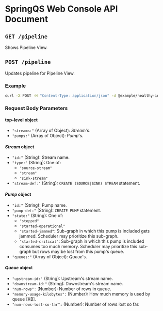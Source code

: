 # SpringQS Web Console API Document

## `GET /pipeline`

Shows Pipeline View.

## `POST /pipeline`

Updates pipeline for Pipeline View.

### Example

```bash
curl -X POST -H "Content-Type: application/json" -d @example/healthy-in-vehicle.json http://localhost:8050/pipeline
```

### Request Body Parameters

#### top-level object

- `"streams:"` (Array of Object): _Stream_'s.
- `"pumps:"` (Array of Object): _Pump_'s.

#### _Stream_ object

- `"id:"` (String): Stream name.
- `"type:"` (String): One of:
  - `"source-stream"`
  - `"stream"`
  - `"sink-stream"`
- `"stream-def:"` (String): `CREATE (SOURCE|SINK) STREAM` statement.

#### _Pump_ object

- `"id:"` (String): Pump name.
- `"pump-def:"` (String): `CREATE PUMP` statement.
- `"state:"` (String): One of:
  - `"stopped"`
  - `"started-operational"`
  - `"started-jammed"`: Sub-graph in which this pump is included gets jammed. Scheduler may prioritize this sub-graph.
  - `"started-critical"`: Sub-graph in which this pump is included consumes too much memory. Scheduler may prioritize this sub-graph but rows may be lost from this pump's queue.
- `"queues:"` (Array of Object): _Queue_'s.

#### _Queue_ object

- `"upstream-id:"` (String): Upstream's stream name.
- `"downstream-id:"` (String): Downstream's stream name.
- `"num-rows":` (Number): Number of rows in queue.
- `"memory-usage-kilobytes":` (Number): How much memory is used by queue [KB].
- `"num-rows-lost-so-far":` (Number): Number of rows lost so far.
